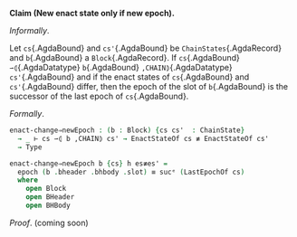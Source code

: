 <!--
```agda

{-# OPTIONS --safe #-}

open import Ledger.Conway.Specification.Abstract
open import Ledger.Conway.Specification.Transaction

module Ledger.Conway.Specification.Chain.Properties.EpochStep
  (txs : _) (open TransactionStructure txs)
  (abs : AbstractFunctions txs)
  where

open import Ledger.Conway.Specification.Chain txs abs
open import Ledger.Conway.Specification.Enact govStructure
open import Ledger.Conway.Specification.Epoch txs abs
open import Ledger.Prelude
open Block
```
-->

**Claim (New enact state only if new epoch).**

*Informally*.

Let `cs`{.AgdaBound} and `cs'`{.AgdaBound} be `ChainStates`{.AgdaRecord}
and `b`{.AgdaBound} a `Block`{.AgdaRecord}.
If `cs`{.AgdaBound} `⇀⦇`{.AgdaDatatype} `b`{.AgdaBound} `,CHAIN⦈`{.AgdaDatatype} `cs'`{.AgdaBound} and
if the enact states of `cs`{.AgdaBound} and `cs'`{.AgdaBound} differ, then
the epoch of the slot of `b`{.AgdaBound} is the successor of the last epoch of `cs`{.AgdaBound}.

*Formally*.

```agda
enact-change⇒newEpoch : (b : Block) {cs cs'  : ChainState}
  → _ ⊢ cs ⇀⦇ b ,CHAIN⦈ cs' → EnactStateOf cs ≢ EnactStateOf cs'
  → Type

enact-change⇒newEpoch b {cs} h es≢es' =
  epoch (b .bheader .bhbody .slot) ≡ sucᵉ (LastEpochOf cs)
  where
    open Block
    open BHeader
    open BHBody
```

*Proof*. (coming soon)

